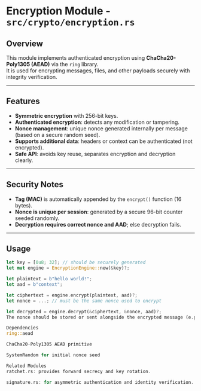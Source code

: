 # Encryption Module - `src/crypto/encryption.rs`

## Overview

This module implements authenticated encryption using **ChaCha20-Poly1305 (AEAD)** via the `ring` library.  
It is used for encrypting messages, files, and other payloads securely with integrity verification.

---

## Features

- **Symmetric encryption** with 256-bit keys.
- **Authenticated encryption**: detects any modification or tampering.
- **Nonce management**: unique nonce generated internally per message (based on a secure random seed).
- **Supports additional data**: headers or context can be authenticated (not encrypted).
- **Safe API**: avoids key reuse, separates encryption and decryption clearly.

---

## Security Notes

- **Tag (MAC)** is automatically appended by the `encrypt()` function (16 bytes).
- **Nonce is unique per session**: generated by a secure 96-bit counter seeded randomly.
- **Decryption requires correct nonce and AAD**; else decryption fails.

---

## Usage

```rust
let key = [0u8; 32]; // should be securely generated
let mut engine = EncryptionEngine::new(&key)?;

let plaintext = b"hello world!";
let aad = b"context";

let ciphertext = engine.encrypt(plaintext, aad)?;
let nonce = ...; // must be the same nonce used to encrypt

let decrypted = engine.decrypt(&ciphertext, &nonce, aad)?;
The nonce should be stored or sent alongside the encrypted message (e.g. in headers).

Dependencies
ring::aead

ChaCha20-Poly1305 AEAD primitive

SystemRandom for initial nonce seed

Related Modules
ratchet.rs: provides forward secrecy and key rotation.

signature.rs: for asymmetric authentication and identity verification.
